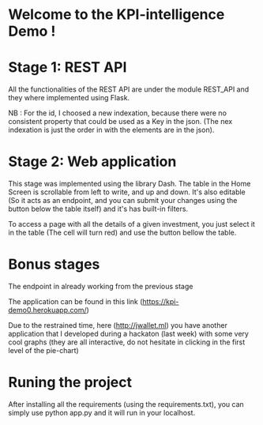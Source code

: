 # Welcome to the KPI-intelligence Demo !

# Stage 1: REST API

All the functionalities of the REST API are under the module REST_API and they where implemented using Flask.

NB : For the id, I choosed a new indexation, because there were no consistent property that could be used as a Key in the json. (The nex indexation is just the order in with the elements are in the json).

# Stage 2: Web application

This stage was implemented using the library Dash.
The table in the Home Screen is scrollable from left to write, and up and down. It's also editable (So it acts as an endpoint,  and you can submit your changes using the button below the table itself) and it's has built-in filters.

To access a page with all the details of a given investment, you just select it in the table (The cell will turn red) and use the button bellow the table.

# Bonus stages

The endpoint in already working from the previous stage

The application can be found in this link (https://kpi-demo0.herokuapp.com/)

Due to the restrained time, here (http://jwallet.ml) you have another application that I developed during a hackaton (last week) with some very cool graphs (they are all interactive, do not hesitate in clicking in the first level of the pie-chart)

# Runing the project

After installing all the requirements (using the requirements.txt), you can simply use python app.py and it will run in your localhost.
